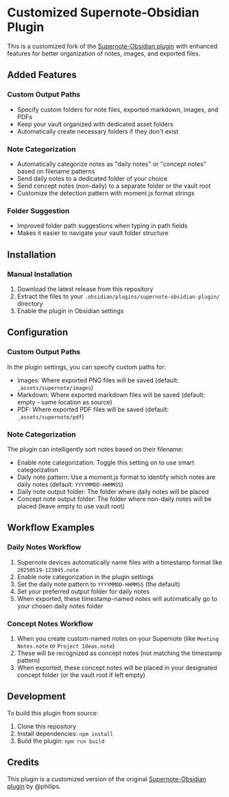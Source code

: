 # Customized Supernote-Obsidian Plugin

This is a customized fork of the [Supernote-Obsidian plugin](https://github.com/philips/supernote-obsidian-plugin) with enhanced features for better organization of notes, images, and exported files.

## Added Features

### Custom Output Paths
- Specify custom folders for note files, exported markdown, images, and PDFs
- Keep your vault organized with dedicated asset folders
- Automatically create necessary folders if they don't exist

### Note Categorization
- Automatically categorize notes as "daily notes" or "concept notes" based on filename patterns
- Send daily notes to a dedicated folder of your choice
- Send concept notes (non-daily) to a separate folder or the vault root
- Customize the detection pattern with moment.js format strings

### Folder Suggestion
- Improved folder path suggestions when typing in path fields
- Makes it easier to navigate your vault folder structure

## Installation

### Manual Installation
1. Download the latest release from this repository
2. Extract the files to your `.obsidian/plugins/supernote-obsidian-plugin/` directory
3. Enable the plugin in Obsidian settings

## Configuration

### Custom Output Paths
In the plugin settings, you can specify custom paths for:
- Images: Where exported PNG files will be saved (default: `_assets/supernote/images`)
- Markdown: Where exported markdown files will be saved (default: empty - same location as source)
- PDF: Where exported PDF files will be saved (default: `_assets/supernote/pdf`)

### Note Categorization
The plugin can intelligently sort notes based on their filename:
- Enable note categorization: Toggle this setting on to use smart categorization
- Daily note pattern: Use a moment.js format to identify which notes are daily notes (default: `YYYYMMDD-HHMMSS`)
- Daily note output folder: The folder where daily notes will be placed
- Concept note output folder: The folder where non-daily notes will be placed (leave empty to use vault root)

## Workflow Examples

### Daily Notes Workflow
1. Supernote devices automatically name files with a timestamp format like `20250519-123045.note`
2. Enable note categorization in the plugin settings
3. Set the daily note pattern to `YYYYMMDD-HHMMSS` (the default)
4. Set your preferred output folder for daily notes
5. When exported, these timestamp-named notes will automatically go to your chosen daily notes folder

### Concept Notes Workflow
1. When you create custom-named notes on your Supernote (like `Meeting Notes.note` or `Project Ideas.note`)
2. These will be recognized as concept notes (not matching the timestamp pattern)
3. When exported, these concept notes will be placed in your designated concept folder (or the vault root if left empty)

## Development

To build this plugin from source:
1. Clone this repository
2. Install dependencies: `npm install`
3. Build the plugin: `npm run build`

## Credits

This plugin is a customized version of the original [Supernote-Obsidian plugin](https://github.com/philips/supernote-obsidian-plugin) by @philips.